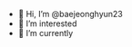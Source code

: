 - 👋 Hi, I’m @baejeonghyun23
- 👀 I’m interested 
- 🌱 I’m currently 

<!---
baejeonghyun23/baejeonghyun23 is a ✨ special ✨ repository because its `README.md` (this file) appears on your GitHub profile.
You can click the Preview link to take a look at your changes.
--->
